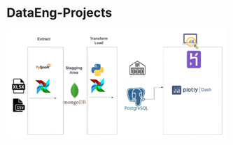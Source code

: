 # DataEng-Projects

![Image]( /enr_risk_modeling/Images/blx_mdp_etl_pipeline.jpeg "Portolio risk modling data pipeline")
